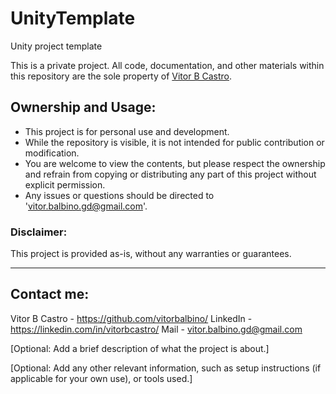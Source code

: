 # UnityTemplate
 Unity project template

This is a private project. All code, documentation, and other materials within this repository are the sole property of [Vitor B Castro](https://github.com/vitorbalbino/).

## Ownership and Usage:

* This project is for personal use and development.
* While the repository is visible, it is not intended for public contribution or modification.
* You are welcome to view the contents, but please respect the ownership and refrain from copying or distributing any part of this project without explicit permission.
* Any issues or questions should be directed to 'vitor.balbino.gd@gmail.com'.

### Disclaimer:

This project is provided as-is, without any warranties or guarantees.

---

## Contact me:

Vitor B Castro - https://github.com/vitorbalbino/ 
LinkedIn - https://linkedin.com/in/vitorbcastro/
Mail - vitor.balbino.gd@gmail.com

[Optional: Add a brief description of what the project is about.]

[Optional: Add any other relevant information, such as setup instructions (if applicable for your own use), or tools used.]

